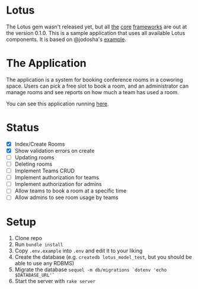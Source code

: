 # Lotus

The Lotus gem wasn't released yet, but all
[the](https://github.com/lotus/router)
[core](https://github.com/lotus/controller)
[frameworks](https://github.com/lotus/view) are out at the version 0.1.0.  This
is a sample application that uses all available Lotus components. It is based
on @jodosha's [example](https://gist.github.com/jodosha/9830002).

# The Application

The application is a system for booking conference rooms in a coworing space.
Users can pick a free slot to book a room, and an administrator can manage
rooms and see reports on how much a team has used a room.

You can see this application running [here](http://shrouded-plains-2400.herokuapp.com/).

# Status

- [x] Index/Create Rooms
- [x] Show validation errors on create
- [ ] Updating rooms
- [ ] Deleting rooms
- [ ] Implement Teams CRUD
- [ ] Implement authorization for teams
- [ ] Implement authorization for admins
- [ ] Allow teams to book a room at a specific time
- [ ] Allow admins to see room usage by teams

# Setup

1. Clone repo
2. Run `bundle install`
3. Copy `.env.example` into `.env` and edit it to your liking
4. Create the database (e.g. `createdb lotus_model_test`, but you should be able to use any RDBMS)
3. Migrate the database ``sequel -m db/migrations `dotenv 'echo $DATABASE_URL'` ``
4. Start the server with `rake server`

